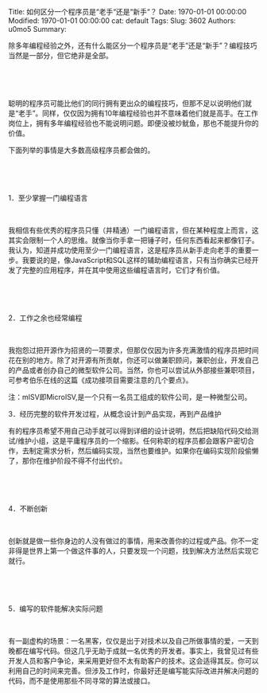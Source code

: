 Title: 如何区分一个程序员是“老手“还是“新手“？
Date: 1970-01-01 00:00:00
Modified: 1970-01-01 00:00:00
cat: default
Tags: 
Slug: 3602
Authors: u0mo5 
Summary: 

除多年编程经验之外，还有什么能区分一个程序员是“老手”还是“新手”？编程技巧当然是一部分，但它绝非是全部。

 



 

聪明的程序员可能比他们的同行拥有更出众的编程技巧，但那不足以说明他们就是“老手”。同样，仅仅因为拥有10年编程经验也并不意味着他们就是高手。在工作岗位上，拥有多年编程经验也不能说明问题。即便没被炒鱿鱼，那也不能提升你的价值。

下面列举的事情是大多数高级程序员都会做的。

 

 

1．至少掌握一门编程语言

 

我相信有些优秀的程序员只懂（并精通）一门编程语言，但在某种程度上而言，这其实会限制一个人的思维。就像当你手拿一把锤子时，任何东西看起来都像钉子。我认为，知道并成功使用至少一门编程语言，这是程序员从新手走向老手的重要一步。我要说的是，像JavaScript和SQL这样的辅助编程语言，只有当你确实已经开发了完整的应用程序，并在其中使用这些编程语言时，它们才有价值。

 

 

2．工作之余也经常编程

 

我抱怨过把开源作为招贤的一项要求，但那仅仅因为许多充满激情的程序员把时间花在别的地方。除了对开源有所贡献，你还可以做兼职顾问，兼职创业，开发自己的产品或者创办自己的微型软件公司。当然，你也可以尝试从外部接些兼职项目，可参考伯乐在线的这篇《成功接项目需要注意的几个要点》。

注：mISV即MicroISV,是一个只有一名员工组成的软件公司，是一种微型公司。

3．经历完整的软件开发过程，从概念设计到产品实现，再到产品维护

有的程序员希望不用自己动手就可以得到详细的设计说明，然后把缺陷代码交给测试/维护小组，这是平庸程序员的一个缩影。任何称职的程序员都会跟客户密切合作，去制定需求分析，然后编码实现，当然也要维护。如果你在编码实现阶段偷懒了，那你在维护阶段不得不付出代价。

 

 

4．不断创新

 

创新就是做一些你身边的人没有做过的事情，用来改善你的过程或产品。你不一定非得是世界上第一个做这件事的人，只要发现一个问题，找到解决方法然后实现它就行。

 

 

5．编写的软件能解决实际问题

 

有一副虚构的场景：一名黑客，仅仅是出于对技术以及自己所做事情的爱，一天到晚都在编写代码。但这几乎无助于成就一名优秀的开发者。事实上，我曾见过有些开发人员和客户争论，来采用更好但不太有助客户的技术。这会适得其反。你可以利用自己的时间来完善。但涉及工作时，你最好还是编写能实际改进并解决问题的代码，而不是使用那些不同寻常的算法或接口。
